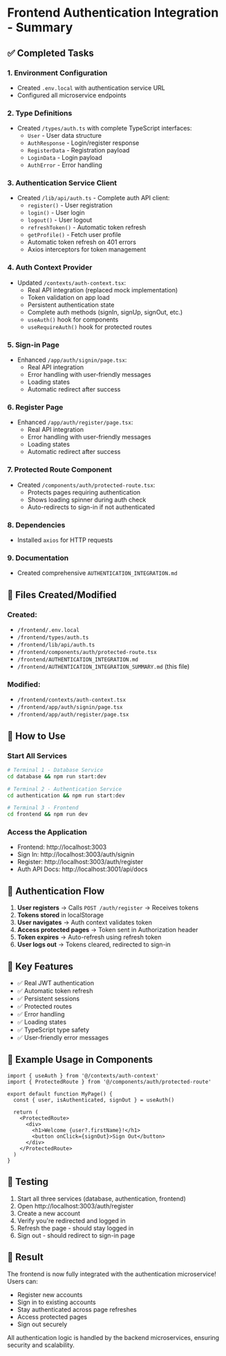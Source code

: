 # Frontend Authentication Integration - Summary

## ✅ Completed Tasks

### 1. Environment Configuration
- Created `.env.local` with authentication service URL
- Configured all microservice endpoints

### 2. Type Definitions
- Created `/types/auth.ts` with complete TypeScript interfaces:
  - `User` - User data structure
  - `AuthResponse` - Login/register response
  - `RegisterData` - Registration payload
  - `LoginData` - Login payload
  - `AuthError` - Error handling

### 3. Authentication Service Client
- Created `/lib/api/auth.ts` - Complete auth API client:
  - `register()` - User registration
  - `login()` - User login
  - `logout()` - User logout
  - `refreshToken()` - Automatic token refresh
  - `getProfile()` - Fetch user profile
  - Automatic token refresh on 401 errors
  - Axios interceptors for token management

### 4. Auth Context Provider
- Updated `/contexts/auth-context.tsx`:
  - Real API integration (replaced mock implementation)
  - Token validation on app load
  - Persistent authentication state
  - Complete auth methods (signIn, signUp, signOut, etc.)
  - `useAuth()` hook for components
  - `useRequireAuth()` hook for protected routes

### 5. Sign-in Page
- Enhanced `/app/auth/signin/page.tsx`:
  - Real API integration
  - Error handling with user-friendly messages
  - Loading states
  - Automatic redirect after success

### 6. Register Page
- Enhanced `/app/auth/register/page.tsx`:
  - Real API integration
  - Error handling with user-friendly messages
  - Loading states
  - Automatic redirect after success

### 7. Protected Route Component
- Created `/components/auth/protected-route.tsx`:
  - Protects pages requiring authentication
  - Shows loading spinner during auth check
  - Auto-redirects to sign-in if not authenticated

### 8. Dependencies
- Installed `axios` for HTTP requests

### 9. Documentation
- Created comprehensive `AUTHENTICATION_INTEGRATION.md`

## 📁 Files Created/Modified

### Created:
- `/frontend/.env.local`
- `/frontend/types/auth.ts`
- `/frontend/lib/api/auth.ts`
- `/frontend/components/auth/protected-route.tsx`
- `/frontend/AUTHENTICATION_INTEGRATION.md`
- `/frontend/AUTHENTICATION_INTEGRATION_SUMMARY.md` (this file)

### Modified:
- `/frontend/contexts/auth-context.tsx`
- `/frontend/app/auth/signin/page.tsx`
- `/frontend/app/auth/register/page.tsx`

## 🚀 How to Use

### Start All Services

```bash
# Terminal 1 - Database Service
cd database && npm run start:dev

# Terminal 2 - Authentication Service
cd authentication && npm run start:dev

# Terminal 3 - Frontend
cd frontend && npm run dev
```

### Access the Application

- Frontend: http://localhost:3003
- Sign In: http://localhost:3003/auth/signin
- Register: http://localhost:3003/auth/register
- Auth API Docs: http://localhost:3001/api/docs

## 🔐 Authentication Flow

1. **User registers** → Calls `POST /auth/register` → Receives tokens
2. **Tokens stored** in localStorage
3. **User navigates** → Auth context validates token
4. **Access protected pages** → Token sent in Authorization header
5. **Token expires** → Auto-refresh using refresh token
6. **User logs out** → Tokens cleared, redirected to sign-in

## 🎯 Key Features

- ✅ Real JWT authentication
- ✅ Automatic token refresh
- ✅ Persistent sessions
- ✅ Protected routes
- ✅ Error handling
- ✅ Loading states
- ✅ TypeScript type safety
- ✅ User-friendly error messages

## 📝 Example Usage in Components

```tsx
import { useAuth } from '@/contexts/auth-context'
import { ProtectedRoute } from '@/components/auth/protected-route'

export default function MyPage() {
  const { user, isAuthenticated, signOut } = useAuth()

  return (
    <ProtectedRoute>
      <div>
        <h1>Welcome {user?.firstName}!</h1>
        <button onClick={signOut}>Sign Out</button>
      </div>
    </ProtectedRoute>
  )
}
```

## 🧪 Testing

1. Start all three services (database, authentication, frontend)
2. Open http://localhost:3003/auth/register
3. Create a new account
4. Verify you're redirected and logged in
5. Refresh the page - should stay logged in
6. Sign out - should redirect to sign-in page

## 🎉 Result

The frontend is now fully integrated with the authentication microservice! Users can:
- Register new accounts
- Sign in to existing accounts
- Stay authenticated across page refreshes
- Access protected pages
- Sign out securely

All authentication logic is handled by the backend microservices, ensuring security and scalability.
